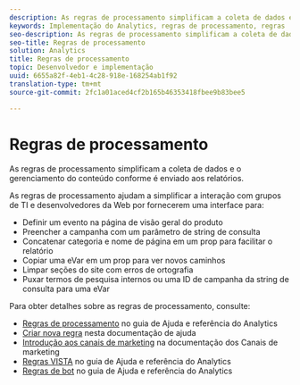 ```yaml
---
description: As regras de processamento simplificam a coleta de dados e o gerenciamento do conteúdo conforme é enviado aos relatórios.
keywords: Implementação do Analytics, regras de processamento, regras
seo-description: As regras de processamento simplificam a coleta de dados e o gerenciamento do conteúdo conforme é enviado aos relatórios.
seo-title: Regras de processamento
solution: Analytics
title: Regras de processamento
topic: Desenvolvedor e implementação
uuid: 6655a82f-4eb1-4c28-918e-168254ab1f92
translation-type: tm+mt
source-git-commit: 2fc1a01aced4cf2b165b46353418fbee9b83bee5

---
```



# Regras de processamento

As regras de processamento simplificam a coleta de dados e o gerenciamento do conteúdo conforme é enviado aos relatórios.

As regras de processamento ajudam a simplificar a interação com grupos de TI e desenvolvedores da Web por fornecerem uma interface para:

* Definir um evento na página de visão geral do produto
* Preencher a campanha com um parâmetro de string de consulta
* Concatenar categoria e nome de página em um prop para facilitar o relatório
* Copiar uma eVar em um prop para ver novos caminhos
* Limpar seções do site com erros de ortografia
* Puxar termos de pesquisa internos ou uma ID de campanha da string de consulta para uma eVar

Para obter detalhes sobre as regras de processamento, consulte:

* [Regras de processamento](https://marketing.adobe.com/resources/help/en_US/reference/processing_rules.html) no guia de Ajuda e referência do Analytics
* [Criar nova regra](/help/implement/c-implement-with-dtm/c-rules/t-rules-create.md) nesta documentação de ajuda
* [Introdução aos canais de marketing](https://marketing.adobe.com/resources/help/en_US/mchannel/c_getting_started_mchannel.html) na documentação dos Canais de marketing
* [Regras VISTA](https://marketing.adobe.com/resources/help/en_US/reference/VISTA.html) no guia de Ajuda e referência do Analytics
* [Regras de bot](https://marketing.adobe.com/resources/help/en_US/reference/bot_rules.html) no guia de Ajuda e referência do Analytics

